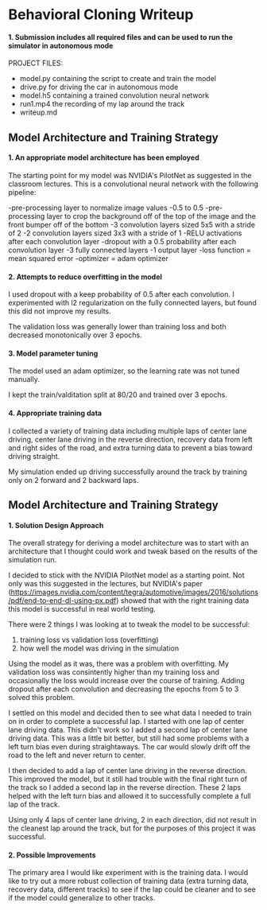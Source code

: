 # **Behavioral Cloning Writeup** 


#### 1. Submission includes all required files and can be used to run the simulator in autonomous mode

PROJECT FILES:
* model.py containing the script to create and train the model
* drive.py for driving the car in autonomous mode
* model.h5 containing a trained convolution neural network 
* run1.mp4 the recording of my lap around the track 
* writeup.md



## Model Architecture and Training Strategy

#### 1. An appropriate model architecture has been employed

The starting point for my model was NVIDIA's PilotNet as suggested in the classroom lectures. This is a convolutional neural network with the following pipeline:

-pre-processing layer to normalize image values -0.5 to 0.5
-pre-processing layer to crop the background off of the top of the image and the front bumper off of the bottom
-3 convolution layers sized 5x5 with a stride of 2
-2 convolution layers sized 3x3 with a stride of 1
-RELU activations after each convolution layer
-dropout with a 0.5 probability after each convolution layer
-3 fully connected layers
-1 output layer
-loss function = mean squared error
-optimizer = adam optimizer

#### 2. Attempts to reduce overfitting in the model

I used dropout with a keep probability of 0.5 after each convolution. I experimented with l2 regularization on the fully connected layers, but found this did not improve my results.

The validation loss was generally lower than training loss and both decreased monotonically over 3 epochs.

#### 3. Model parameter tuning

The model used an adam optimizer, so the learning rate was not tuned manually.

I kept the train/valditation split at 80/20 and trained over 3 epochs.

#### 4. Appropriate training data

I collected a variety of training data including multiple laps of center lane driving, center lane driving in the reverse direction, recovery data from left and right sides of the road, and extra turning data to prevent a bias toward driving straight.

My simulation ended up driving successfully around the track by training only on 2 forward and 2 backward laps. 



## Model Architecture and Training Strategy

#### 1. Solution Design Approach

The overall strategy for deriving a model architecture was to start with an architecture that I thought could work and tweak based on the results of the simulation run.

I decided to stick with the NVIDIA PilotNet model as a starting point. Not only was this suggested in the lectures, but NVIDIA's paper (https://images.nvidia.com/content/tegra/automotive/images/2016/solutions/pdf/end-to-end-dl-using-px.pdf) showed that with the right training data this model is successful in real world testing.

There were 2 things I was looking at to tweak the model to be successful:
1. training loss vs validation loss (overfitting)
2. how well the model was driving in the simulation

Using the model as it was, there was a problem with overfitting. My validation loss was consintently higher than my training loss and occasionally the loss would increase over the course of training. Adding dropout after each convolution and decreasing the epochs from 5 to 3 solved this problem.

I settled on this model and decided then to see what data I needed to train on in order to complete a successful lap. I started with one lap of center lane driving data. This didn't work so I added a second lap of center lane driving data. This was a little bit better, but still had some problems with a left turn bias even during straightaways. The car would slowly drift off the road to the left and never return to center.

I then decided to add a lap of center lane driving in the reverse direction. This improved the model, but it still had trouble with the final right turn of the track so I added a second lap in the reverse direction. These 2 laps helped with the left turn bias and allowed it to successfully complete a full lap of the track.

Using only 4 laps of center lane driving, 2 in each direction, did not result in the cleanest lap around the track, but for the purposes of this project it was successful.

#### 2. Possible Improvements

The primary area I would like experiment with is the training data. I would like to try out a more robust collection of training data (extra turning data, recovery data, different tracks) to see if the lap could be cleaner and to see if the model could generalize to other tracks.
